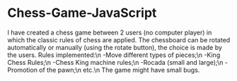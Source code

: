 # Chess-Game-JavaScript
I have created a chess game between 2 users (no computer player) in
which the classic rules of chess are applied. The chessboard can be rotated
automatically or manually (using the rotate button), the choice is made by
the users.
Rules implemented:\n
  -Move different types of pieces;\n
  -King Chess Rules;\n
  -Chess King machine rules;\n
  -Rocada (small and large);\n
  -Promotion of the pawn;\n
  etc.\n
The game might have small bugs.
